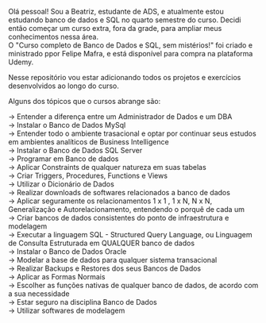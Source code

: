 Olá pessoal!
Sou a Beatriz, estudante de ADS, e atualmente estou estudando banco de dados e SQL no quarto semestre do curso. Decidi então começar um curso extra, fora da grade, para ampliar meus conhecimentos nessa área.  
O "Curso completo de Banco de Dados e SQL, sem mistérios!" foi criado e ministrado ppor Felipe Mafra, e está disponível para compra na plataforma Udemy.  

Nesse repositório vou estar adicionando todos os projetos e exercícios desenvolvidos ao longo do curso. 

Alguns dos tópicos que o cursos abrange são:

-> Entender a diferença entre um Administrador de Dados e um DBA  
-> Instalar o Banco de Dados MySql  
-> Entender todo o ambiente trasacional e optar por continuar seus estudos em ambientes analíticos de Business Intelligence  
-> Instalar o Banco de Dados SQL Server  
-> Programar em Banco de dados  
-> Aplicar Constraints de qualquer natureza em suas tabelas  
-> Criar Triggers, Procedures, Functions e Views  
-> Utilizar o Dicionário de Dados  
-> Realizar downloads de softwares relacionados a banco de dados  
-> Aplicar seguramente os relacionamentos 1 x 1 , 1 x N, N x N, Generalização e Autorelacionamento, entendendo o porquê de cada um  
-> Criar bancos de dados consistentes do ponto de infraestrutura e modelagem  
-> Executar a linguagem SQL - Structured Query Language, ou Linguagem de Consulta Estruturada em QUALQUER banco de dados  
-> Instalar o Banco de Dados Oracle  
-> Modelar a base de dados para qualquer sistema transacional  
-> Realizar Backups e Restores dos seus Bancos de Dados  
-> Aplicar as Formas Normais  
-> Escolher as funções nativas de qualquer banco de dados, de acordo com a sua necessidade  
-> Estar seguro na disciplina Banco de Dados  
-> Utilizar softwares de modelagem  

